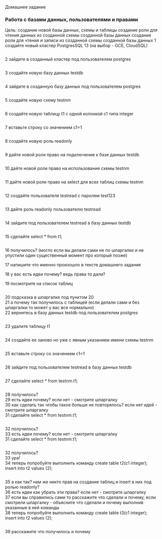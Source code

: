 Домашнее задание
### Работа с базами данных, пользователями и правами

Цель:
создание новой базы данных, схемы и таблицы
создание роли для чтения данных из созданной схемы созданной базы данных
создание роли для чтения и записи из созданной схемы созданной базы данных
1 создайте новый кластер PostgresSQL 13 (на выбор - GCE, CloudSQL)
```console
```
2 зайдите в созданный кластер под пользователем postgres
```console
```
3 создайте новую базу данных testdb
```console
```
4 зайдите в созданную базу данных под пользователем postgres
```console
```
5 создайте новую схему testnm
```console
```
6 создайте новую таблицу t1 с одной колонкой c1 типа integer
```console
```
7 вставьте строку со значением c1=1
```console
```
8 создайте новую роль readonly
```console
```
9 дайте новой роли право на подключение к базе данных testdb
```console
```
10 дайте новой роли право на использование схемы testnm
```console
```
11 дайте новой роли право на select для всех таблиц схемы testnm
```console
```
12 создайте пользователя testread с паролем test123
```console
```
13 дайте роль readonly пользователю testread
```console
```
14 зайдите под пользователем testread в базу данных testdb
```console
```
15 сделайте select * from t1;
```console
```
16 получилось? (могло если вы делали сами не по шпаргалке и не упустили один существенный момент про который позже)  

17 напишите что именно произошло в тексте домашнего задания  

18 у вас есть идеи почему? ведь права то дали?  

19 посмотрите на список таблиц
```console
```
20 подсказка в шпаргалке под пунктом 20  
21 а почему так получилось с таблицей (если делали сами и без шпаргалки то может у вас все нормально)  
22 вернитесь в базу данных testdb под пользователем postgres
```console
```
23 удалите таблицу t1
```console
```
24 создайте ее заново но уже с явным указанием имени схемы testnm
```console
```
25 вставьте строку со значением c1=1
```console
```
26 зайдите под пользователем testread в базу данных testdb
```console
```
27 сделайте select * from testnm.t1;
```console
```
28 получилось?  
29 есть идеи почему? если нет - смотрите шпаргалку  
30 как сделать так чтобы такое больше не повторялось? если нет идей - смотрите шпаргалку  
31 сделайте select * from testnm.t1;
```console
```
32 получилось?  
33 есть идеи почему? если нет - смотрите шпаргалку  
31 сделайте select * from testnm.t1;
```console
```
32 получилось?  
33 ура!  
34 теперь попробуйте выполнить команду create table t2(c1 integer); insert into t2 values (2);
```console
```
35 а как так? нам же никто прав на создание таблиц и insert в них под ролью readonly?  
36 есть идеи как убрать эти права? если нет - смотрите шпаргалку  
37 если вы справились сами то расскажите что сделали и почему, если смотрели шпаргалку - объясните что сделали и почему выполнив указанные в ней команды  
38 теперь попробуйте выполнить команду create table t3(c1 integer); insert into t2 values (2);
```console
```
39 расскажите что получилось и почему  
